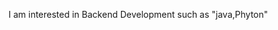 I am interested in Backend Development such as "java,Phyton"
<!---
Erolpusat19/Erolpusat19 is a ✨ special ✨ repository because its `README.md` (this file) appears on your GitHub profile.
You can click the Preview link to take a look at your changes.
--->
